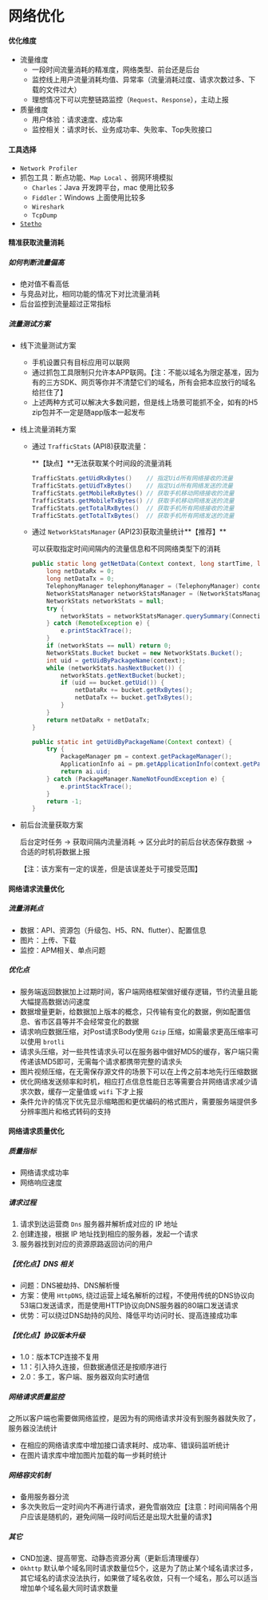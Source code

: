 # 网络优化

#### 优化维度

* 流量维度
  * 一段时间流量消耗的精准度，网络类型、前台还是后台
  * 监控线上用户流量消耗均值、异常率（流量消耗过度、请求次数过多、下载的文件过大）
  * 理想情况下可以完整链路监控（`Request`、`Response`），主动上报
* 质量维度
  * 用户体验：请求速度、成功率
  * 监控相关：请求时长、业务成功率、失败率、Top失败接口

#### 工具选择

* `Network Profiler`
* 抓包工具：断点功能、`Map Local` 、弱网环境模拟
  * `Charles`：Java 开发跨平台，mac 使用比较多
  * `Fiddler`：Windows 上面使用比较多
  * `Wireshark`
  * `TcpDump`
* [`Stetho`](工具/Stetho.md)

#### 精准获取流量消耗

##### 如何判断流量偏高

* 绝对值不看高低
* 与竞品对比，相同功能的情况下对比流量消耗
* 后台监控到流量超过正常指标

##### 流量测试方案

* 线下流量测试方案
  * 手机设置只有目标应用可以联网
  * 通过抓包工具限制只允许本APP联网。【注：不能以域名为限定基准，因为有的三方SDK、网页等你并不清楚它们的域名，所有会把本应放行的域名给拦住了】
  * 上述两种方式可以解决大多数问题，但是线上场景可能抓不全，如有的H5 zip包并不一定是随app版本一起发布

* 线上流量消耗方案

  * 通过 `TrafficStats` (API8)获取流量：

    **【缺点】**无法获取某个时间段的流量消耗

    ```java
    TrafficStats.getUidRxBytes()	// 指定Uid所有网络接收的流量
    TrafficStats.getUidTxBytes()	// 指定Uid所有网络发送的流量
    TrafficStats.getMobileRxBytes() // 获取手机移动网络接收的流量
    TrafficStats.getMobileTxBytes() // 获取手机移动网络发送的流量
    TrafficStats.getTotalRxBytes()  // 获取手机所有网络接收的流量
    TrafficStats.getTotalTxBytes()  // 获取手机所有网络发送的流量
    ```

  * 通过 `NetworkStatsManager` (API23)获取流量统计**【推荐】**

    可以获取指定时间间隔内的流量信息和不同网络类型下的消耗

    ```java
    public static long getNetData(Context context, long startTime, long endTime) {
        long netDataRx = 0;
        long netDataTx = 0;
        TelephonyManager telephonyManager = (TelephonyManager) context.getSystemService(Context.TELEPHONY_SERVICE);
        NetworkStatsManager networkStatsManager = (NetworkStatsManager) context.getSystemService(Context.NETWORK_STATS_SERVICE);
        NetworkStats networkStats = null;
        try {
            networkStats = networkStatsManager.querySummary(ConnectivityManager.TYPE_MOBILE, telephonyManager.getSubscriberId(), startTime, endTime);
        } catch (RemoteException e) {
            e.printStackTrace();
        }
        if (networkStats == null) return 0;
        NetworkStats.Bucket bucket = new NetworkStats.Bucket();
        int uid = getUidByPackageName(context);
        while (networkStats.hasNextBucket()) {
            networkStats.getNextBucket(bucket);
            if (uid == bucket.getUid()) {
                netDataRx += bucket.getRxBytes();
                netDataTx += bucket.getTxBytes();
            }
        }
        return netDataRx + netDataTx;
    }
    
    public static int getUidByPackageName(Context context) {
        try {
            PackageManager pm = context.getPackageManager();
            ApplicationInfo ai = pm.getApplicationInfo(context.getPackageName(), PackageManager.GET_META_DATA);
            return ai.uid;
        } catch (PackageManager.NameNotFoundException e) {
            e.printStackTrace();
        }
        return -1;
    }
    ```

* 前后台流量获取方案

  后台定时任务 -> 获取间隔内流量消耗 -> 区分此时的前后台状态保存数据 -> 合适的时机将数据上报

  【注：该方案有一定的误差，但是该误差处于可接受范围】

#### 网络请求流量优化

##### 流量消耗点    

* 数据：API、资源包（升级包、H5、RN、flutter）、配置信息
* 图片：上传、下载
* 监控：APM相关、单点问题

##### 优化点

* 服务端返回数据加上过期时间，客户端网络框架做好缓存逻辑，节约流量且能大幅提高数据访问速度
* 数据增量更新，给数据加上版本的概念，只传输有变化的数据，例如配置信息、省市区县等并不会经常变化的数据
* 请求响应数据压缩，对Post请求Body使用 `Gzip` 压缩，如需最求更高压缩率可以使用 `brotli`
* 请求头压缩，对一些共性请求头可以在服务器中做好MD5的缓存，客户端只需传递该MD5即可，无需每个请求都携带完整的请求头
* 图片视频压缩，在无需保存源文件的场景下可以在上传之前本地先行压缩数据
* 优化网络发送频率和时机，相应打点信息性能日志等需要合并网络请求减少请求次数，缓存一定量值或 `wifi` 下才上报
* 条件允许的情况下优先显示缩略图和更优编码的格式图片，需要服务端提供多分辨率图片和格式转码的支持

#### 网络请求质量优化

##### 质量指标

* 网络请求成功率
* 网络响应速度

##### 请求过程

1. 请求到达运营商 `Dns` 服务器并解析成对应的 IP 地址
2. 创建连接，根据 IP 地址找到相应的服务器，发起一个请求
3. 服务器找到对应的资源原路返回访问的用户

##### 【优化点】DNS 相关

* 问题：DNS被劫持、DNS解析慢
* 方案：使用 `HttpDNS`, 绕过运营上域名解析的过程，不使用传统的DNS协议向53端口发送请求，而是使用HTTP协议向DNS服务器的80端口发送请求
* 优势：可以绕过DNS劫持的风险、降低平均访问时长、提高连接成功率

##### 【优化点】协议版本升级

* 1.0：版本TCP连接不复用
* 1.1：引入持久连接，但数据通信还是按顺序进行
* 2.0：多工，客户端、服务器双向实时通信

##### 网络请求质量监控

之所以客户端也需要做网络监控，是因为有的网络请求并没有到服务器就失败了，服务器没法统计

* 在相应的网络请求库中增加接口请求耗时、成功率、错误码监听统计
* 在图片请求库中增加图片加载的每一步耗时统计

##### 网络容灾机制

* 备用服务器分流
* 多次失败后一定时间内不再进行请求，避免雪崩效应【注意：时间间隔各个用户应该是随机的，避免间隔一段时间后还是出现大批量的请求】

##### 其它

* CND加速、提高带宽、动静态资源分离（更新后清理缓存）
* `Okhttp` 默认单个域名同时请求数量位5个，这是为了防止某个域名请求过多，其它域名的请求没法执行，如果做了域名收敛，只有一个域名，那么可以适当增加单个域名最大同时请求数量


